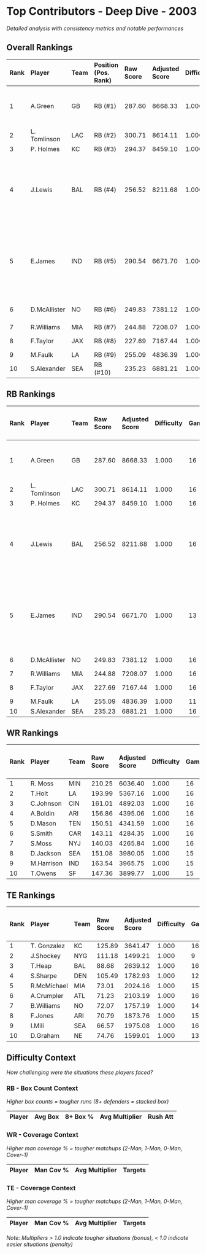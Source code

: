 # Top Contributors - Deep Dive - 2003

*Detailed analysis with consistency metrics and notable performances*

## Overall Rankings

| Rank | Player       | Team | Position (Pos. Rank) | Raw Score | Adjusted Score | Difficulty | Games | Avg/Game | Typical | Consistency | Floor | Ceiling | Peak   | Trend      | Notable Games                                  |
| :----| :------------| :----| :--------------------| :---------| :--------------| :----------| :-----| :--------| :-------| :-----------| :-----| :-------| :------| :----------| :----------------------------------------------|
| 1    | A.Green      | GB   | RB (#1)              | 287.60    | 8668.33        | 1.000      | 16    | 541.77   | 496.98  | 8/1/7       | 432.0 | 649.5   | 849.29 | Stable     | Wk 17 (vs DEN), Wk 10 (vs PHI)                 |
| 2    | L. Tomlinson | LAC  | RB (#2)              | 300.71    | 8614.11        | 1.000      | 16    | 538.38   | 585.29  | 8/2/6       | 390.5 | 663.2   | 798.85 | Increasing |                                                |
| 3    | P. Holmes    | KC   | RB (#3)              | 294.37    | 8459.10        | 1.000      | 16    | 528.69   | 543.04  | 8/4/4       | 450.9 | 593.8   | 643.45 | Stable     |                                                |
| 4    | J.Lewis      | BAL  | RB (#4)              | 256.52    | 8211.68        | 1.000      | 16    | 513.23   | 465.35  | 8/1/7       | 378.5 | 594.3   | 776.49 | Increasing | Wk 8 (vs DEN), Wk 14 (vs CIN), Wk 16 (vs CLE)  |
| 5    | E.James      | IND  | RB (#5)              | 290.54    | 6671.70        | 1.000      | 13    | 513.21   | 517.18  | 5/1/7       | 359.7 | 648.4   | 936.26 | Increasing | Wk 14 (vs TEN), Wk 12 (vs BUF), Wk 11 (vs NYJ) |
| 6    | D.McAllister | NO   | RB (#6)              | 249.83    | 7381.12        | 1.000      | 16    | 461.32   | 425.36  | 8/1/7       | 380.7 | 550.1   | 641.34 | Increasing | Wk 11 (vs ATL)                                 |
| 7    | R.Williams   | MIA  | RB (#7)              | 244.88    | 7208.07        | 1.000      | 16    | 450.50   | 452.52  | 8/2/6       | 395.7 | 536.7   | 597.39 | Stable     |                                                |
| 8    | F.Taylor     | JAX  | RB (#8)              | 227.69    | 7167.44        | 1.000      | 16    | 447.96   | 449.69  | 8/4/4       | 346.6 | 495.2   | 679.83 | Stable     | Wk 16 (vs NO)                                  |
| 9    | M.Faulk      | LA   | RB (#9)              | 255.09    | 4836.39        | 1.000      | 11    | 439.67   | 472.39  | 4/1/6       | 358.4 | 551.3   | 653.90 | Increasing |                                                |
| 10   | S.Alexander  | SEA  | RB (#10)             | 235.23    | 6881.21        | 1.000      | 16    | 430.08   | 483.37  | 8/6/2       | 366.8 | 509.0   | 547.12 | Stable     |                                                |

## RB Rankings

| Rank | Player       | Team | Raw Score | Adjusted Score | Difficulty | Games | Avg/Game | Typical | Consistency | Floor | Ceiling | Peak   | Trend      | Notable Games (>150% Typical)                  |
| :----| :------------| :----| :---------| :--------------| :----------| :-----| :--------| :-------| :-----------| :-----| :-------| :------| :----------| :----------------------------------------------|
| 1    | A.Green      | GB   | 287.60    | 8668.33        | 1.000      | 16    | 541.77   | 496.98  | 8/1/7       | 432.0 | 649.5   | 849.29 | Stable     | Wk 17 (vs DEN), Wk 10 (vs PHI)                 |
| 2    | L. Tomlinson | LAC  | 300.71    | 8614.11        | 1.000      | 16    | 538.38   | 585.29  | 8/2/6       | 390.5 | 663.2   | 798.85 | Increasing |                                                |
| 3    | P. Holmes    | KC   | 294.37    | 8459.10        | 1.000      | 16    | 528.69   | 543.04  | 8/4/4       | 450.9 | 593.8   | 643.45 | Stable     |                                                |
| 4    | J.Lewis      | BAL  | 256.52    | 8211.68        | 1.000      | 16    | 513.23   | 465.35  | 8/1/7       | 378.5 | 594.3   | 776.49 | Increasing | Wk 8 (vs DEN), Wk 14 (vs CIN), Wk 16 (vs CLE)  |
| 5    | E.James      | IND  | 290.54    | 6671.70        | 1.000      | 13    | 513.21   | 517.18  | 5/1/7       | 359.7 | 648.4   | 936.26 | Increasing | Wk 14 (vs TEN), Wk 12 (vs BUF), Wk 11 (vs NYJ) |
| 6    | D.McAllister | NO   | 249.83    | 7381.12        | 1.000      | 16    | 461.32   | 425.36  | 8/1/7       | 380.7 | 550.1   | 641.34 | Increasing | Wk 11 (vs ATL)                                 |
| 7    | R.Williams   | MIA  | 244.88    | 7208.07        | 1.000      | 16    | 450.50   | 452.52  | 8/2/6       | 395.7 | 536.7   | 597.39 | Stable     |                                                |
| 8    | F.Taylor     | JAX  | 227.69    | 7167.44        | 1.000      | 16    | 447.96   | 449.69  | 8/4/4       | 346.6 | 495.2   | 679.83 | Stable     | Wk 16 (vs NO)                                  |
| 9    | M.Faulk      | LA   | 255.09    | 4836.39        | 1.000      | 11    | 439.67   | 472.39  | 4/1/6       | 358.4 | 551.3   | 653.90 | Increasing |                                                |
| 10   | S.Alexander  | SEA  | 235.23    | 6881.21        | 1.000      | 16    | 430.08   | 483.37  | 8/6/2       | 366.8 | 509.0   | 547.12 | Stable     |                                                |

## WR Rankings

| Rank | Player     | Team | Raw Score | Adjusted Score | Difficulty | Games | Avg/Game | Typical | Consistency | Floor | Ceiling | Peak   | Trend      | Notable Games (>150% Typical) |
| :----| :----------| :----| :---------| :--------------| :----------| :-----| :--------| :-------| :-----------| :-----| :-------| :------| :----------| :-----------------------------|
| 1    | R. Moss    | MIN  | 210.25    | 6036.40        | 1.000      | 16    | 377.27   | 408.74  | 8/1/7       | 275.0 | 485.6   | 628.14 | Stable     |                               |
| 2    | T.Holt     | LA   | 193.99    | 5367.16        | 1.000      | 16    | 335.45   | 344.26  | 7/1/8       | 221.7 | 430.4   | 630.88 | Decreasing |                               |
| 3    | C.Johnson  | CIN  | 161.01    | 4892.03        | 1.000      | 16    | 305.75   | 304.42  | 8/2/6       | 244.8 | 350.2   | 520.06 | Stable     |                               |
| 4    | A.Boldin   | ARI  | 156.86    | 4395.06        | 1.000      | 16    | 274.69   | 262.33  | 8/2/6       | 168.7 | 338.8   | 627.53 | Increasing |                               |
| 5    | D.Mason    | TEN  | 150.51    | 4341.59        | 1.000      | 16    | 271.35   | 279.13  | 8/0/8       | 148.3 | 352.8   | 496.65 | Increasing |                               |
| 6    | S.Smith    | CAR  | 143.11    | 4284.35        | 1.000      | 16    | 267.77   | 311.04  | 8/4/4       | 184.1 | 321.1   | 412.58 | Stable     |                               |
| 7    | S.Moss     | NYJ  | 140.03    | 4265.84        | 1.000      | 16    | 266.61   | 219.83  | 8/3/5       | 195.7 | 272.5   | 621.30 | Stable     |                               |
| 8    | D.Jackson  | SEA  | 151.08    | 3980.05        | 1.000      | 15    | 265.34   | 206.16  | 7/1/7       | 150.9 | 387.2   | 567.88 | Increasing |                               |
| 9    | M.Harrison | IND  | 163.54    | 3965.75        | 1.000      | 15    | 264.38   | 220.30  | 4/1/10      | 200.7 | 338.9   | 702.17 | Stable     |                               |
| 10   | T.Owens    | SF   | 147.36    | 3899.77        | 1.000      | 15    | 259.98   | 258.41  | 7/2/6       | 130.3 | 404.6   | 454.99 | Decreasing |                               |

## TE Rankings

| Rank | Player      | Team | Raw Score | Adjusted Score | Difficulty | Games | Avg/Game | Typical | Consistency | Floor | Ceiling | Peak   | Trend      | Notable Games (>150% Typical) |
| :----| :-----------| :----| :---------| :--------------| :----------| :-----| :--------| :-------| :-----------| :-----| :-------| :------| :----------| :-----------------------------|
| 1    | T. Gonzalez | KC   | 125.89    | 3641.47        | 1.000      | 16    | 227.59   | 232.88  | 8/1/7       | 141.8 | 317.8   | 348.22 | Increasing |                               |
| 2    | J.Shockey   | NYG  | 111.18    | 1499.21        | 1.000      | 9     | 166.58   | 167.77  | 3/1/5       | 98.4  | 216.4   | 314.45 | Stable     |                               |
| 3    | T.Heap      | BAL  | 88.68     | 2639.12        | 1.000      | 16    | 164.95   | 190.36  | 8/1/7       | 46.9  | 235.7   | 336.54 | Decreasing |                               |
| 4    | S.Sharpe    | DEN  | 105.49    | 1782.93        | 1.000      | 12    | 148.58   | 133.21  | 5/0/7       | 80.6  | 171.2   | 393.00 | Increasing |                               |
| 5    | R.McMichael | MIA  | 73.01     | 2024.16        | 1.000      | 15    | 134.94   | 112.01  | 7/1/7       | 70.4  | 201.1   | 282.91 | Decreasing |                               |
| 6    | A.Crumpler  | ATL  | 71.23     | 2103.19        | 1.000      | 16    | 131.45   | 106.80  | 8/1/7       | 70.5  | 145.7   | 348.44 | Decreasing |                               |
| 7    | B.Williams  | NO   | 72.07     | 1757.19        | 1.000      | 14    | 125.51   | 101.84  | 7/0/7       | 23.4  | 230.3   | 331.12 | Increasing |                               |
| 8    | F.Jones     | ARI  | 70.79     | 1873.76        | 1.000      | 15    | 124.92   | 97.54   | 7/2/6       | 74.4  | 176.6   | 292.71 | Decreasing |                               |
| 9    | I.Mili      | SEA  | 66.57     | 1975.08        | 1.000      | 16    | 123.44   | 103.78  | 8/2/6       | 67.2  | 156.6   | 401.00 | Increasing |                               |
| 10   | D.Graham    | NE   | 74.76     | 1599.01        | 1.000      | 13    | 123.00   | 107.14  | 5/1/7       | 26.0  | 205.8   | 386.86 | Increasing |                               |

## Difficulty Context

*How challenging were the situations these players faced?*

### RB - Box Count Context

*Higher box counts = tougher runs (8+ defenders = stacked box)*

| Player | Avg Box | 8+ Box % | Avg Multiplier | Rush Att |
| :------| :-------| :--------| :--------------| :--------|

### WR - Coverage Context

*Higher man coverage % = tougher matchups (2-Man, 1-Man, 0-Man, Cover-1)*

| Player | Man Cov % | Avg Multiplier | Targets |
| :------| :---------| :--------------| :-------|

### TE - Coverage Context

*Higher man coverage % = tougher matchups (2-Man, 1-Man, 0-Man, Cover-1)*

| Player | Man Cov % | Avg Multiplier | Targets |
| :------| :---------| :--------------| :-------|

*Note: Multipliers > 1.0 indicate tougher situations (bonus), < 1.0 indicate easier situations (penalty)*

